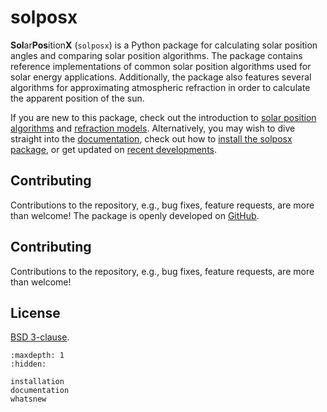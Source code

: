 # solposx

**Sol**ar**Pos**ition**X** (`solposx`) is a Python package for calculating solar position angles and comparing solar position algorithms. The package contains reference implementations of common solar position algorithms used for solar energy applications. Additionally, the package also features several algorithms for approximating atmospheric refraction in order to calculate the apparent position of the sun.

If you are new to this package, check out the introduction to [solar position algorithms](solarposition_introduction) and [refraction models](refraction_introduction). Alternatively, you may wish to dive straight into the [documentation](documentation), check out how to [install the solposx package](installation), or get updated on [recent developments](whatsnew).


## Contributing
Contributions to the repository, e.g., bug fixes, feature requests, are more than welcome! The package is openly developed on [GitHub](https://github.com/AssessingSolar/solposx).

## Contributing
Contributions to the repository, e.g., bug fixes, feature requests, are more than welcome!


## License
[BSD 3-clause](https://github.com/assessingsolar/solposx/blob/main/LICENSE).


```{toctree}
:maxdepth: 1
:hidden:

installation
documentation
whatsnew
```
